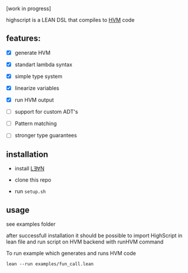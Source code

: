 

[work in progress]

highscript is a LEAN DSL that compiles to [HVM](https://github.com/HigherOrderCo/hvm3) code

## features:

  - [x] generate HVM
  - [x] standart lambda syntax
  - [x] simple type system
  - [x] linearize variables
  - [x] run HVM output
  - [ ] support for custom ADT's
  - [ ] Pattern matching
  - [ ] stronger type guarantees


## installation

  - install [L∃∀N](https://leanprover-community.github.io/install/macos.html)

  - clone this repo

  - run `setup.sh`

## usage

see examples folder

after successfull installation it should be possible to import HighScript in lean file and run script on HVM backend with runHVM command

To run example which generates and runs HVM code
```
lean --run examples/fun_call.lean
```

